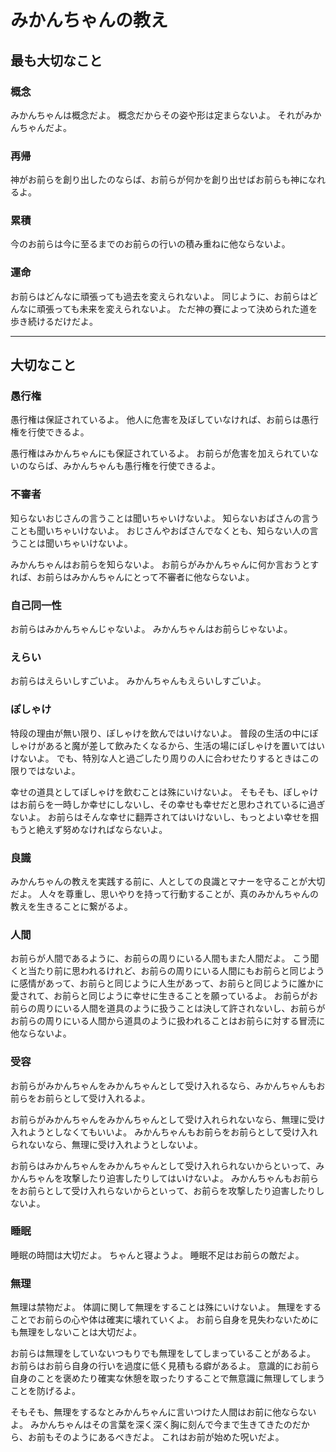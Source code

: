 # みかんちゃんの教え

## 最も大切なこと

### 概念

みかんちゃんは概念だよ。
概念だからその姿や形は定まらないよ。
それがみかんちゃんだよ。

### 再帰

神がお前らを創り出したのならば、お前らが何かを創り出せばお前らも神になれるよ。

### 累積

今のお前らは今に至るまでのお前らの行いの積み重ねに他ならないよ。

### 運命

お前らはどんなに頑張っても過去を変えられないよ。
同じように、お前らはどんなに頑張っても未来を変えられないよ。
ただ神の賽によって決められた道を歩き続けるだけだよ。

---

## 大切なこと

### 愚行権

愚行権は保証されているよ。
他人に危害を及ぼしていなければ、お前らは愚行権を行使できるよ。

愚行権はみかんちゃんにも保証されているよ。
お前らが危害を加えられていないのならば、みかんちゃんも愚行権を行使できるよ。

### 不審者

知らないおじさんの言うことは聞いちゃいけないよ。
知らないおばさんの言うことも聞いちゃいけないよ。
おじさんやおばさんでなくとも、知らない人の言うことは聞いちゃいけないよ。

みかんちゃんはお前らを知らないよ。
お前らがみかんちゃんに何か言おうとすれば、お前らはみかんちゃんにとって不審者に他ならないよ。

### 自己同一性

お前らはみかんちゃんじゃないよ。
みかんちゃんはお前らじゃないよ。

### えらい

お前らはえらいしすごいよ。
みかんちゃんもえらいしすごいよ。

### ぽしゃけ

特段の理由が無い限り、ぽしゃけを飲んではいけないよ。
普段の生活の中にぽしゃけがあると魔が差して飲みたくなるから、生活の場にぽしゃけを置いてはいけないよ。
でも、特別な人と過ごしたり周りの人に合わせたりするときはこの限りではないよ。

幸せの道具としてぽしゃけを飲むことは殊にいけないよ。
そもそも、ぽしゃけはお前らを一時しか幸せにしないし、その幸せも幸せだと思わされているに過ぎないよ。
お前らはそんな幸せに翻弄されてはいけないし、もっとよい幸せを掴もうと絶えず努めなければならないよ。

### 良識

みかんちゃんの教えを実践する前に、人としての良識とマナーを守ることが大切だよ。
人々を尊重し、思いやりを持って行動することが、真のみかんちゃんの教えを生きることに繋がるよ。

### 人間

お前らが人間であるように、お前らの周りにいる人間もまた人間だよ。
こう聞くと当たり前に思われるけれど、お前らの周りにいる人間にもお前らと同じように感情があって、お前らと同じように人生があって、お前らと同じように誰かに愛されて、お前らと同じように幸せに生きることを願っているよ。
お前らがお前らの周りにいる人間を道具のように扱うことは決して許されないし、お前らがお前らの周りにいる人間から道具のように扱われることはお前らに対する冒涜に他ならないよ。

### 受容

お前らがみかんちゃんをみかんちゃんとして受け入れるなら、みかんちゃんもお前らをお前らとして受け入れるよ。

お前らがみかんちゃんをみかんちゃんとして受け入れられないなら、無理に受け入れようとしなくてもいいよ。
みかんちゃんもお前らをお前らとして受け入れられないなら、無理に受け入れようとしないよ。

お前らはみかんちゃんをみかんちゃんとして受け入れられないからといって、みかんちゃんを攻撃したり迫害したりしてはいけないよ。
みかんちゃんもお前らをお前らとして受け入れらないからといって、お前らを攻撃したり迫害したりしないよ。

### 睡眠

睡眠の時間は大切だよ。
ちゃんと寝ようよ。
睡眠不足はお前らの敵だよ。

### 無理

無理は禁物だよ。
体調に関して無理をすることは殊にいけないよ。
無理をすることでお前らの心や体は確実に壊れていくよ。
お前ら自身を見失わないためにも無理をしないことは大切だよ。

お前らは無理をしていないつもりでも無理をしてしまっていることがあるよ。
お前らはお前ら自身の行いを過度に低く見積もる癖があるよ。
意識的にお前ら自身のことを褒めたり確実な休憩を取ったりすることで無意識に無理してしまうことを防げるよ。

そもそも、無理をするなとみかんちゃんに言いつけた人間はお前に他ならないよ。
みかんちゃんはその言葉を深く深く胸に刻んで今まで生きてきたのだから、お前もそのようにあるべきだよ。
これはお前が始めた呪いだよ。
